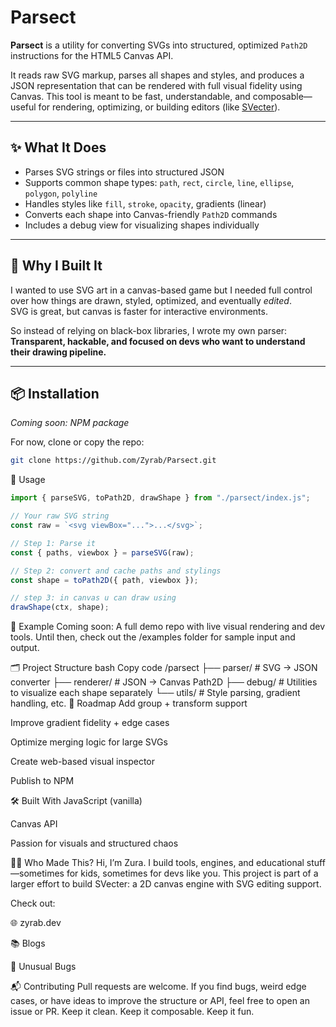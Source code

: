 # Parsect

**Parsect** is a utility for converting SVGs into structured, optimized `Path2D` instructions for the HTML5 Canvas API.

It reads raw SVG markup, parses all shapes and styles, and produces a JSON representation that can be rendered with full visual fidelity using Canvas. This tool is meant to be fast, understandable, and composable—useful for rendering, optimizing, or building editors (like [SVecter](https://github.com/Zyrab/SVecter)).

---

## ✨ What It Does

- Parses SVG strings or files into structured JSON
- Supports common shape types: `path`, `rect`, `circle`, `line`, `ellipse`, `polygon`, `polyline`
- Handles styles like `fill`, `stroke`, `opacity`, gradients (linear)
- Converts each shape into Canvas-friendly `Path2D` commands
- Includes a debug view for visualizing shapes individually

---

## 🧠 Why I Built It

I wanted to use SVG art in a canvas-based game but I needed full control over how things are drawn, styled, optimized, and eventually _edited_.  
SVG is great, but canvas is faster for interactive environments.

So instead of relying on black-box libraries, I wrote my own parser:  
**Transparent, hackable, and focused on devs who want to understand their drawing pipeline.**

---

## 📦 Installation

_Coming soon: NPM package_

For now, clone or copy the repo:

```bash
git clone https://github.com/Zyrab/Parsect.git
```

🚀 Usage

```js
import { parseSVG, toPath2D, drawShape } from "./parsect/index.js";

// Your raw SVG string
const raw = `<svg viewBox="...">...</svg>`;

// Step 1: Parse it
const { paths, viewbox } = parseSVG(raw);

// Step 2: convert and cache paths and stylings
const shape = toPath2D({ path, viewbox });

// step 3: in canvas u can draw using
drawShape(ctx, shape);
```

🧪 Example
Coming soon: A full demo repo with live visual rendering and dev tools.
Until then, check out the /examples folder for sample input and output.

🗂 Project Structure
bash
Copy code
/parsect
├── parser/ # SVG -> JSON converter
├── renderer/ # JSON -> Canvas Path2D
├── debug/ # Utilities to visualize each shape separately
└── utils/ # Style parsing, gradient handling, etc.
🔮 Roadmap
Add <g> group + transform support

Improve gradient fidelity + edge cases

Optimize merging logic for large SVGs

Create web-based visual inspector

Publish to NPM

🛠 Built With
JavaScript (vanilla)

Canvas API

Passion for visuals and structured chaos

🙋‍♂️ Who Made This?
Hi, I’m Zura.
I build tools, engines, and educational stuff—sometimes for kids, sometimes for devs like you.
This project is part of a larger effort to build SVecter: a 2D canvas engine with SVG editing support.

Check out:

🌐 zyrab.dev

📚 Blogs

🐛 Unusual Bugs

📬 Contributing
Pull requests are welcome. If you find bugs, weird edge cases, or have ideas to improve the structure or API, feel free to open an issue or PR.
Keep it clean. Keep it composable. Keep it fun.
